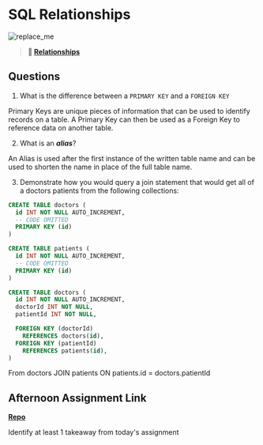 # SQL Relationships

![replace_me](https://codeworks.blob.core.windows.net/public/assets/img/illustrations/placeholder.svg)

> **📖 [Relationships](https://codeworksacademy.com/fs-student-guide/resources/wk11/02-MySQL-Relationships)**

## Questions

1. What is the difference between a `PRIMARY KEY` and a `FOREIGN KEY`

Primary Keys are unique pieces of information that can be used to identify records on a table.  A Primary Key can then be used as a Foreign Key to reference data on another table.  

2. What is an ***alias***?

An Alias is used after the first instance of the written table name and can be used to shorten the name in place of the full table name.

3. Demonstrate how you would query a join statement that would get all of a doctors patients from the following collections:

```SQL
CREATE TABLE doctors (
  id INT NOT NULL AUTO_INCREMENT,
  -- CODE OMITTED
  PRIMARY KEY (id)
)

CREATE TABLE patients (
  id INT NOT NULL AUTO_INCREMENT,
  -- CODE OMITTED
  PRIMARY KEY (id)
)

CREATE TABLE doctors (
  id INT NOT NULL AUTO_INCREMENT,
  doctorId INT NOT NULL,
  patientId INT NOT NULL,

  FOREIGN KEY (doctorId)
    REFERENCES doctors(id),
  FOREIGN KEY (patientId)
    REFERENCES patients(id),
)

```
From doctors JOIN patients ON patients.id = doctors.patientId

## Afternoon Assignment Link

**[Repo](https://github.com/iangrell/<ASSIGNMENT_REPO>)**

Identify at least 1 takeaway from today's assignment
